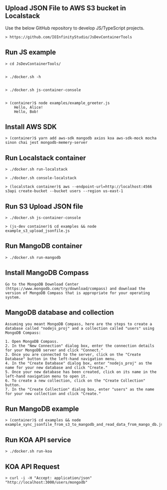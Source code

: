 ## Upload JSON File to AWS S3 bucket in Localstack

Use the below GitHub repository to develop JS/TypeScript projects.

    > https://github.com/IOInfinityStudio/JsDevContainerTools


## Run JS example

    > cd JsDevContainerTools/


    > ./docker.sh -h


    > ./docker.sh js-container-console


    > (container)$ node examples/example_greeter.js 
        Hello, Alice!
        Hello, Bob!
    
## Install AWS SDK 

    > (container)$ yarn add aws-sdk mangodb axios koa aws-sdk-mock mocha sinon chai jest mongodb-memery-server

## Run Localstack container

    > ./docker.sh run-localstack

    > ./docker.sh console-localstack

    > (localstack container)$ aws --endpoint-url=http://localhost:4566 s3api create-bucket --bucket users --region us-east-1

## Run S3 Upload JSON file
   
    > ./docker.sh js-container-console

    > (js-dev container)$ cd examples && node example_s3_upload_jsonfile.js

## Run MangoDB container
    
    > ./docker.sh run-mangodb

## Install MangoDB Compass
    Go to the MongoDB Download Center (https://www.mongodb.com/try/download/compass) and download the version of MongoDB Compass that is appropriate for your operating system.

## MangoDB database and collection
    Assuming you meant MongoDB Compass, here are the steps to create a database called "nodejs_proj" and a collection called "users" using MongoDB Compass:

    1. Open MongoDB Compass.
    2. In the "New Connection" dialog box, enter the connection details for your MongoDB server and click "Connect."
    3. Once you are connected to the server, click on the "Create Database" button in the left-hand navigation menu.
    4. In the "Create Database" dialog box, enter "nodejs_proj" as the name for your new database and click "Create."
    5. Once your new database has been created, click on its name in the left-hand navigation menu to open it.
    6. To create a new collection, click on the "Create Collection" button.
    7. In the "Create Collection" dialog box, enter "users" as the name for your new collection and click "Create."


## Run MangoDB example

    > (container)$ cd examples && node example_sync_jsonfile_from_s3_to_mangodb_and_read_data_from_mango_db.js

## Run KOA API service

    > ./docker.sh run-koa

## KOA API Request 

    > curl -i -H "Accept: application/json" "http://localhost:3000/users/mongodb"
